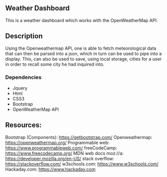 ## Weather Dashboard

This is a weather dashboard which works with the OpenWeatherMap API. 

## Description

Using the Openweathermap API, one is able to fetch meteorological data that can then be parsed into a json, which in turn can be used to pipe into a display. This, can also be used to save, using local storage, cities for a user in order to recall some city he had inquired into. 


### Dependencies

* Jquery
* Html
* CSS3
* Bootstrap
* OpenWeatherMap API



## Resources:

Bootstrap (Components):  https://getbootstrap.com/
Openweathermap: https://openweathermap.org/
Programmable web: https://www.programmableweb.com/
freeCodeCamp: https://www.freecodecamp.org/
MDN web docs moz://a: https://developer.mozilla.org/en-US/
stack overflow: https://stackoverflow.com/
w3schools.com: https://www.w3schools.com/
Hackaday.com: https://www.hackaday.com

